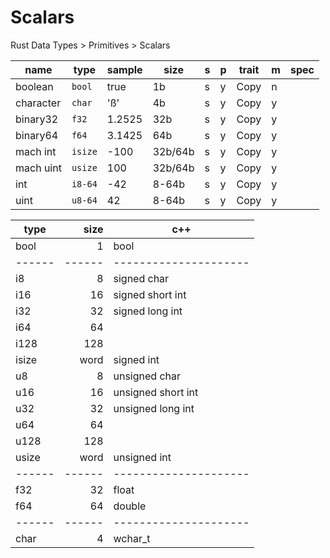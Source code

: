 # Scalars

Rust Data Types > Primitives > Scalars  


name         | type          | sample | size    |s|p| trait|m| spec
-------------|---------------|--------|---------|-|-|------|-|-------
boolean      | `bool`        | true   |      1b |s|y| Copy |n|
character    | `char`        | 'ß'    |      4b |s|y| Copy |y|
binary32     | `f32`         | 1.2525 |     32b |s|y| Copy |y|
binary64     | `f64`         | 3.1425 |     64b |s|y| Copy |y|
mach int     | `isize`       | -100   | 32b/64b |s|y| Copy |y|
mach uint    | `usize`       | 100    | 32b/64b |s|y| Copy |y|
int          | `i8-64`       | -42    |   8-64b |s|y| Copy |y|
uint         | `u8-64`       | 42     |   8-64b |s|y| Copy |y|


type  | size | c++
------|-----:|---------------------
bool  | 1    | bool
------|------|---------------------
i8    | 8    | signed char
i16   | 16   | signed short int
i32   | 32   | signed long int
i64   | 64   | 
i128  | 128  | 
isize | word | signed int
u8    | 8    | unsigned char
u16   | 16   | unsigned short int
u32   | 32   | unsigned long int
u64   | 64   | 
u128  | 128  | 
usize | word | unsigned int
------|------|---------------------
f32   | 32   | float
f64   | 64   | double
------|------|---------------------
char  | 4    | wchar_t


